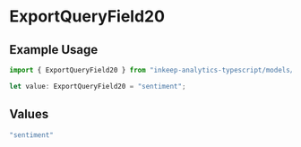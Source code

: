 # ExportQueryField20

## Example Usage

```typescript
import { ExportQueryField20 } from "inkeep-analytics-typescript/models/operations";

let value: ExportQueryField20 = "sentiment";
```

## Values

```typescript
"sentiment"
```
